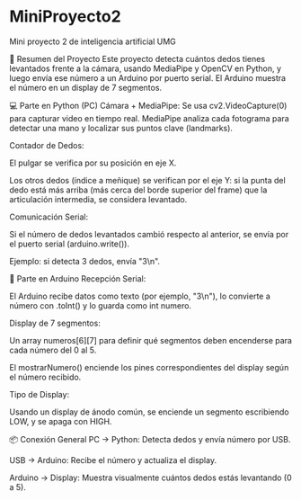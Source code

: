 # MiniProyecto2
Mini proyecto 2 de inteligencia artificial UMG

🧠 Resumen del Proyecto
Este proyecto detecta cuántos dedos tienes levantados frente a la cámara, usando MediaPipe y OpenCV en Python, y luego envía ese número a un Arduino por puerto serial. El Arduino muestra el número en un display de 7 segmentos.

💻 Parte en Python (PC)
Cámara + MediaPipe: Se usa cv2.VideoCapture(0) para capturar video en tiempo real. MediaPipe analiza cada fotograma para detectar una mano y localizar sus puntos clave (landmarks).

Contador de Dedos:

El pulgar se verifica por su posición en eje X.

Los otros dedos (índice a meñique) se verifican por el eje Y: si la punta del dedo está más arriba (más cerca del borde superior del frame) que la articulación intermedia, se considera levantado.

Comunicación Serial:

Si el número de dedos levantados cambió respecto al anterior, se envía por el puerto serial (arduino.write()).

Ejemplo: si detecta 3 dedos, envía "3\n".

🔌 Parte en Arduino
Recepción Serial:

El Arduino recibe datos como texto (por ejemplo, "3\n"), lo convierte a número con .toInt() y lo guarda como int numero.

Display de 7 segmentos:

Un array numeros[6][7] para definir qué segmentos deben encenderse para cada número del 0 al 5.

El mostrarNumero() enciende los pines correspondientes del display según el número recibido.

Tipo de Display:

Usando un display de ánodo común, se enciende un segmento escribiendo LOW, y se apaga con HIGH.

📦 Conexión General
PC → Python: Detecta dedos y envía número por USB.

USB → Arduino: Recibe el número y actualiza el display.

Arduino → Display: Muestra visualmente cuántos dedos estás levantando (0 a 5).
